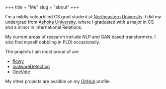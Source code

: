 +++
title = "Me"
slug = "about"
+++

I'm a mildly colourblind CS grad student at [Northeastern University](khoury.northeastern.edu/). I did my undergrad from [Ashoka University](https://ashoka.edu.in/), where I graduated with a major in CS and a minor in International Relations.

My current areas of research include NLP and GAN based transformers. I also find myself dabbling in PLDI occasionally.

The projects I am most proud of are 
* [flowy](https://github.com/vineetred/flowy)
* [malwareDetection](https://github.com/vineetred/malwareDetection)
* [OneVote](https://github.com/vineetred/oneVote)

My other projects are availble on my [GitHub](https://github.com/vineetred/) profile. 
